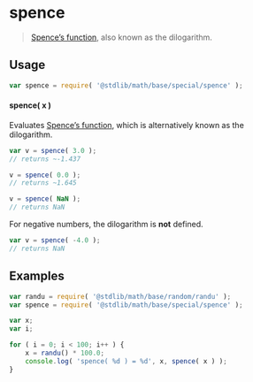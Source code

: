 # spence

> [Spence’s function][spence], also known as the dilogarithm.


<section class="usage">

## Usage

``` javascript
var spence = require( '@stdlib/math/base/special/spence' );
```

#### spence( x )

Evaluates [Spence’s function][spence], which is alternatively known as the dilogarithm.

``` javascript
var v = spence( 3.0 );
// returns ~-1.437

v = spence( 0.0 );
// returns ~1.645

v = spence( NaN );
// returns NaN
```

For negative numbers, the dilogarithm is __not__ defined.

``` javascript
var v = spence( -4.0 );
// returns NaN
```

</section>

<!-- /.usage -->


<section class="examples">

## Examples

``` javascript
var randu = require( '@stdlib/math/base/random/randu' );
var spence = require( '@stdlib/math/base/special/spence' );

var x;
var i;

for ( i = 0; i < 100; i++ ) {
    x = randu() * 100.0;
    console.log( 'spence( %d ) = %d', x, spence( x ) );
}
```

</section>

<!-- /.examples -->


<section class="links">

[spence]: https://en.wikipedia.org/wiki/Spence%27s_function

</section>

<!-- /.links -->
